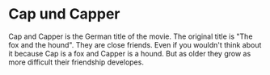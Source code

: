 # Cap und Capper

Cap and Capper is the German title of the movie. The original title is "The fox and the hound".
They are close friends. Even if you wouldn't think about it because Cap is a fox and Capper is a hound.
But as older they grow as more difficult their friendship developes.